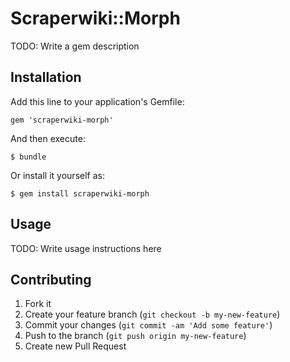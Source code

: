 # Scraperwiki::Morph

TODO: Write a gem description

## Installation

Add this line to your application's Gemfile:

    gem 'scraperwiki-morph'

And then execute:

    $ bundle

Or install it yourself as:

    $ gem install scraperwiki-morph

## Usage

TODO: Write usage instructions here

## Contributing

1. Fork it
2. Create your feature branch (`git checkout -b my-new-feature`)
3. Commit your changes (`git commit -am 'Add some feature'`)
4. Push to the branch (`git push origin my-new-feature`)
5. Create new Pull Request
